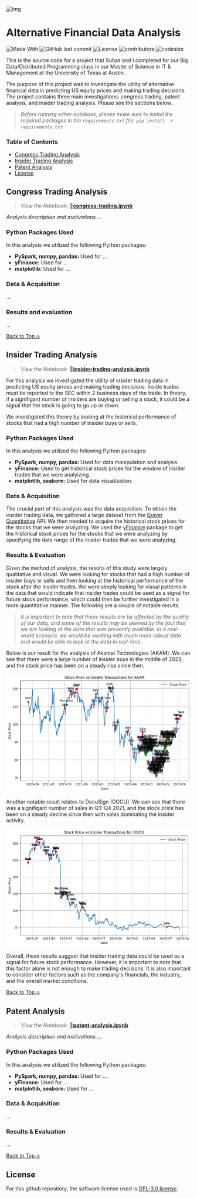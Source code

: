 ![img](https://cgsm.org/wp-content/uploads/2018/05/4_RGB_McCombs_School_Brand_Branded.png)

# Alternative Financial Data Analysis

![Made With](https://img.shields.io/badge/made%20with-Python3-yellow)
![GitHub last commit](https://img.shields.io/github/last-commit/hschickdevs/alternative-financial-data-analysis)
![License](https://img.shields.io/github/license/hschickdevs/alternative-financial-data-analysis)
![contributors](https://img.shields.io/github/contributors/hschickdevs/alternative-financial-data-analysis) 
![codesize](https://img.shields.io/github/languages/code-size/hschickdevs/alternative-financial-data-analysis) 

This is the source code for a project that Suhas and I completed for our Big Data/Distributed Programming class in our Master of Science in IT & Management at the University of Texas at Austin.

The purpose of this project was to investigate the utility of alternative financial data in predicting US equity prices and making trading decisions. The project contains three main investigations: congress trading, patent analysis, and insider trading analysis. Please see the sections below.

> _Before running either notebook, please make sure to install the required packages in the `requirements.txt` file: `pip install -r requirements.txt`_

### Table of Contents

- [Congress Trading Analysis](#congress-trading-analysis)
- [Insider Trading Analysis](#insider-trading-analysis)
- [Patent Analysis](#patent-analysis)
- [License](#license)

## Congress Trading Analysis

> _View the Notebook:_ 🔗[**congress-trading.ipynb**](./analysis/congress-trading.ipynb)

_Analysis description and motivations ..._

### Python Packages Used

In this analysis we utilized the following Python packages:

- **PySpark, numpy, pandas:** Used for ...
- **yFinance:**  Used for ...
- **matplotlib:** Used for ...

### Data & Acquisition

...

### Results and evaluation

...

[Back to Top 🔝](#table-of-contents)

## Insider Trading Analysis

> _View the Notebook:_ 🔗[**insider-trading-analysis.ipynb**](./analysis/insider-trading-analysis.ipynb)

For this analysis we investigated the utility of insider trading data in predicting US equity prices and making trading decisions. Inside trades must be reported to the SEC within 2 business days of the trade. In theory, if a signifigant number of insiders are buying or selling a stock, it could be a signal that the stock is going to go up or down. 

We investigated this theory by looking at the historical performance of stocks that had a high number of insider buys or sells.

### Python Packages Used

In this analysis we utilized the following Python packages:

- **PySpark, numpy, pandas:** Used for data manipulation and analysis.
- **yFinance:**  Used to get historical stock prices for the window of insider trades that we were analyizing.
- **matplotlib, seaborn:** Used for data visualization.

### Data & Acquisition

The crucial part of this analysis was the data acquisition. To obtain the insider trading data, we gathered a large dataset from the [Quiver Quantitative](https://www.quiverquant.com/insiders/) API. We then needed to acquire the historical stock prices for the stocks that we were analyzing. We used the [yFinance](https://pypi.org/project/yfinance/) package to get the historical stock prices for the stocks that we were analyzing by specifying the date range of the insider trades that we were analyzing.

### Results & Evaluation

Given the method of analysis, the results of this study were largely qualitative and visual. We were looking for stocks that had a high number of insider buys or sells and then looking at the historical performance of the stock after the insider trades. We were simply looking for visual patterns in the data that would indicate that insider trades could be used as a signal for future stock performance, which could then be further investigated in a more quantitative manner. The following are a couple of notable results.

> _It is important to note that these results are be affected by the quality of our data, and some of the results may be skewed by the fact that we are looking at the data that was presently available. In a real-world scenario, we would be working with much more robust data and would be able to look at the data in real-time._

Below is our result for the analysis of Akamai Technologies (AKAM). We can see that there were a large number of insider buys in the middle of 2023, and the stock price has been on a steady rise since then.

![Alt text](./img/image2.png)

Another notable result relates to DocuSign (DOCU). We can see that there was a signifigant number of sales in Q3-Q4 2021, and the stock price has been on a steady decline since then with sales dominating the insider activity. 

![img1](./img/img1.png)

Overall, these results suggest that insider trading data could be used as a signal for future stock performance. However, it is important to note that this factor alone is not enough to make trading decisions. It is also important to consider other factors such as the company's financials, the industry, and the overall market conditions.

[Back to Top 🔝](#table-of-contents)

## Patent Analysis

> _View the Notebook:_ 🔗[**patent-analysis.ipynb**](./analysis/patent-analysis.ipynb)

_Analysis description and motivations ..._

### Python Packages Used

In this analysis we utilized the following Python packages:

- **PySpark, numpy, pandas:** Used for ...
- **yFinance:**  Used for ...
- **matplotlib, seaborn:** Used for ...

### Data & Acquisition

...

### Results & Evaluation

...

[Back to Top 🔝](#table-of-contents)

## License

For this github repository, the software license used is [GPL-3.0 license](https://github.com/hschickdevs/alternative-financial-data-analysis/blob/main/LICENSE).